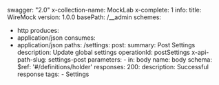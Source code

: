 swagger: "2.0"
x-collection-name: MockLab
x-complete: 1
info:
  title: WireMock
  version: 1.0.0
basePath: /__admin
schemes:
- http
produces:
- application/json
consumes:
- application/json
paths:
  /settings:
    post:
      summary: Post Settings
      description: Update global settings
      operationId: postSettings
      x-api-path-slug: settings-post
      parameters:
      - in: body
        name: body
        schema:
          $ref: '#/definitions/holder'
      responses:
        200:
          description: Successful response
      tags:
      - Settings